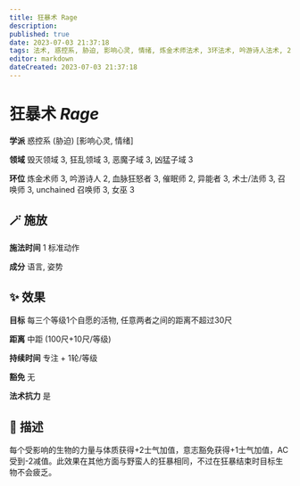 ```yaml
---
title: 狂暴术 Rage
description: 
published: true
date: 2023-07-03 21:37:18
tags: 法术, 惑控系, 胁迫, 影响心灵, 情绪, 炼金术师法术, 3环法术, 吟游诗人法术, 2环法术, 血脉狂怒者法术, 催眠师法术, 异能者法术, 术士/法师法术, 召唤师法术, unchained 召唤师法术, 女巫法术, 毁灭领域, 狂乱领域, 恶魔子域, 凶猛子域
editor: markdown
dateCreated: 2023-07-03 21:37:18
---
```


# **狂暴术** *Rage*

**学派** 惑控系 (胁迫) \[影响心灵, 情绪\] 

**领域** 毁灭领域 3, 狂乱领域 3, 恶魔子域 3, 凶猛子域 3

**环位** 炼金术师 3, 吟游诗人 2, 血脉狂怒者 3, 催眠师 2, 异能者 3, 术士/法师 3, 召唤师 3, unchained 召唤师 3, 女巫 3

## 🪄 施放

**施法时间** 1 标准动作

**成分** 语言, 姿势

## ✨ 效果 

**目标** 每三个等级1个自愿的活物, 任意两者之间的距离不超过30尺 

**距离** 中距 (100尺+10尺/等级)  

**持续时间** 专注 + 1轮/等级 

**豁免** 无

**法术抗力** 是

## 📖 描述

每个受影响的生物的力量与体质获得+2士气加值，意志豁免获得+1士气加值，AC受到-2减值。此效果在其他方面与野蛮人的狂暴相同，不过在狂暴结束时目标生物不会疲乏。
    